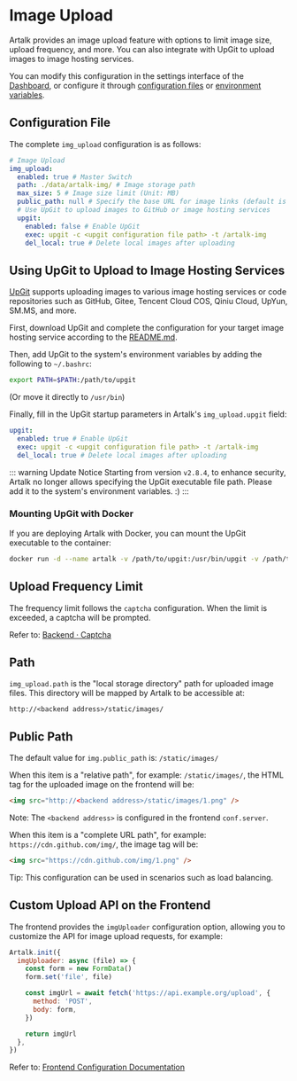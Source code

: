 # Image Upload

Artalk provides an image upload feature with options to limit image size, upload frequency, and more. You can also integrate with UpGit to upload images to image hosting services.

You can modify this configuration in the settings interface of the [Dashboard](../frontend/sidebar.md#settings), or configure it through [configuration files](./config.md#image-upload-img_upload) or [environment variables](../env.md#image-upload).

## Configuration File

The complete `img_upload` configuration is as follows:

```yaml
# Image Upload
img_upload:
  enabled: true # Master Switch
  path: ./data/artalk-img/ # Image storage path
  max_size: 5 # Image size limit (Unit: MB)
  public_path: null # Specify the base URL for image links (default is "/static/images/")
  # Use UpGit to upload images to GitHub or image hosting services
  upgit:
    enabled: false # Enable UpGit
    exec: upgit -c <upgit configuration file path> -t /artalk-img
    del_local: true # Delete local images after uploading
```

## Using UpGit to Upload to Image Hosting Services

[UpGit](https://github.com/pluveto/upgit) supports uploading images to various image hosting services or code repositories such as GitHub, Gitee, Tencent Cloud COS, Qiniu Cloud, UpYun, SM.MS, and more.

First, download UpGit and complete the configuration for your target image hosting service according to the [README.md](https://github.com/pluveto/upgit).

Then, add UpGit to the system's environment variables by adding the following to `~/.bashrc`:

```bash
export PATH=$PATH:/path/to/upgit
```

(Or move it directly to `/usr/bin`)

Finally, fill in the UpGit startup parameters in Artalk's `img_upload.upgit` field:

```yaml
upgit:
  enabled: true # Enable UpGit
  exec: upgit -c <upgit configuration file path> -t /artalk-img
  del_local: true # Delete local images after uploading
```

::: warning Update Notice
Starting from version `v2.8.4`, to enhance security, Artalk no longer allows specifying the UpGit executable file path. Please add it to the system's environment variables. :)
:::

### Mounting UpGit with Docker

If you are deploying Artalk with Docker, you can mount the UpGit executable to the container:

```bash
docker run -d --name artalk -v /path/to/upgit:/usr/bin/upgit -v /path/to/artalk:/app/data -p 8080:9000 artalk
```

## Upload Frequency Limit

The frequency limit follows the `captcha` configuration. When the limit is exceeded, a captcha will be prompted.

Refer to: [Backend · Captcha](./captcha.md)

## Path

`img_upload.path` is the "local storage directory" path for uploaded image files. This directory will be mapped by Artalk to be accessible at:

```
http://<backend address>/static/images/
```

## Public Path

The default value for `img.public_path` is: `/static/images/`

When this item is a "relative path", for example: `/static/images/`, the HTML tag for the uploaded image on the frontend will be:

```html
<img src="http://<backend address>/static/images/1.png" />
```

Note: The `<backend address>` is configured in the frontend `conf.server`.

When this item is a "complete URL path", for example: `https://cdn.github.com/img/`, the image tag will be:

```html
<img src="https://cdn.github.com/img/1.png" />
```

Tip: This configuration can be used in scenarios such as load balancing.

## Custom Upload API on the Frontend

The frontend provides the `imgUploader` configuration option, allowing you to customize the API for image upload requests, for example:

```js
Artalk.init({
  imgUploader: async (file) => {
    const form = new FormData()
    form.set('file', file)

    const imgUrl = await fetch('https://api.example.org/upload', {
      method: 'POST',
      body: form,
    })

    return imgUrl
  },
})
```

Refer to: [Frontend Configuration Documentation](../frontend/config.md#imguploader)
